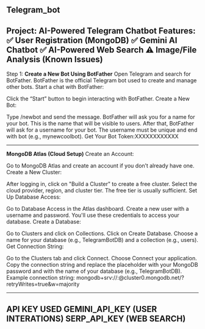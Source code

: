 Telegram_bot
-----------------------------------------------------------------------------------------------------------------------------------------
Project: AI-Powered Telegram Chatbot Features: ✅ User Registration (MongoDB) ✅ Gemini AI Chatbot ✅ AI-Powered Web Search ⚠ Image/File Analysis (Known Issues)
-----------------------------------------------------------------------------------------------------------------------------------------
Step 1: **Create a New Bot Using BotFather** 
Open Telegram and search for BotFather.
BotFather is the official Telegram bot used to create and manage other bots. Start a chat with BotFather:

Click the “Start” button to begin interacting with BotFather. Create a New Bot:

Type /newbot and send the message. BotFather will ask you for a name for your bot. This is the name that will be visible to users. After that, BotFather will ask for a username for your bot. The username must be unique and end with bot (e.g., mynewcoolbot). Get Your Bot Token:XXXXXXXXXXXX

-----------------------------------------------------------------------------------------------------------------------------------------
**MongoDB Atlas (Cloud Setup)** Create an Account:

Go to MongoDB Atlas and create an account if you don’t already have one. Create a New Cluster:

After logging in, click on "Build a Cluster" to create a free cluster. Select the cloud provider, region, and cluster tier. The free tier is usually sufficient. Set Up Database Access:

Go to Database Access in the Atlas dashboard. Create a new user with a username and password. You'll use these credentials to access your database. Create a Database:

Go to Clusters and click on Collections. Click on Create Database. Choose a name for your database (e.g., TelegramBotDB) and a collection (e.g., users). Get Connection String:

Go to the Clusters tab and click Connect. Choose Connect your application. Copy the connection string and replace the placeholder with your MongoDB password and with the name of your database (e.g., TelegramBotDB). Example connection string: mongodb+srv://:@cluster0.mongodb.net/?retryWrites=true&w=majority

-----------------------------------------------------------------------------------------------------------------------------------------
**API KEY USED**
GEMINI_API_KEY (USER INTERATIONS) 
SERP_API_KEY (WEB SEARCH)
-----------------------------------------------------------------------------------------------------------------------------------------

